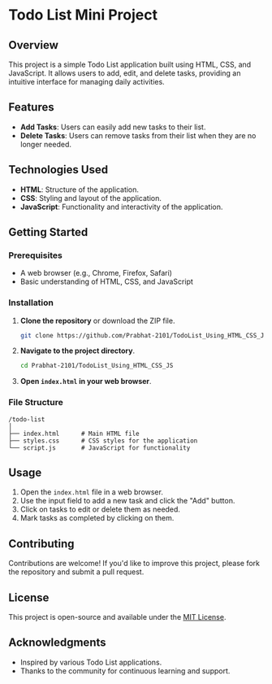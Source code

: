 # Todo List Mini Project

## Overview

This project is a simple Todo List application built using HTML, CSS, and JavaScript. It allows users to add, edit, and delete tasks, providing an intuitive interface for managing daily activities.

## Features

- **Add Tasks**: Users can easily add new tasks to their list.
- **Delete Tasks**: Users can remove tasks from their list when they are no longer needed.

## Technologies Used

- **HTML**: Structure of the application.
- **CSS**: Styling and layout of the application.
- **JavaScript**: Functionality and interactivity of the application.

## Getting Started

### Prerequisites

- A web browser (e.g., Chrome, Firefox, Safari)
- Basic understanding of HTML, CSS, and JavaScript

### Installation

1. **Clone the repository** or download the ZIP file.

   ```bash
   git clone https://github.com/Prabhat-2101/TodoList_Using_HTML_CSS_JS.git
   ```

2. **Navigate to the project directory**.

   ```bash
   cd Prabhat-2101/TodoList_Using_HTML_CSS_JS
   ```

3. **Open `index.html` in your web browser**.

### File Structure

```
/todo-list
│
├── index.html      # Main HTML file
├── styles.css      # CSS styles for the application
└── script.js       # JavaScript for functionality
```

## Usage

1. Open the `index.html` file in a web browser.
2. Use the input field to add a new task and click the "Add" button.
3. Click on tasks to edit or delete them as needed.
4. Mark tasks as completed by clicking on them.

## Contributing

Contributions are welcome! If you'd like to improve this project, please fork the repository and submit a pull request.

## License

This project is open-source and available under the [MIT License](LICENSE).

## Acknowledgments

- Inspired by various Todo List applications.
- Thanks to the community for continuous learning and support.
